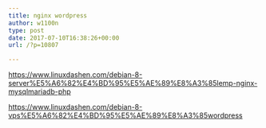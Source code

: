 ```yaml
---
title: nginx wordpress
author: w1100n
type: post
date: 2017-07-10T16:38:26+00:00
url: /?p=10807

---
```

https://www.linuxdashen.com/debian-8-server%E5%A6%82%E4%BD%95%E5%AE%89%E8%A3%85lemp-nginx-mysqlmariadb-php
  
https://www.linuxdashen.com/debian-8-vps%E5%A6%82%E4%BD%95%E5%AE%89%E8%A3%85wordpress